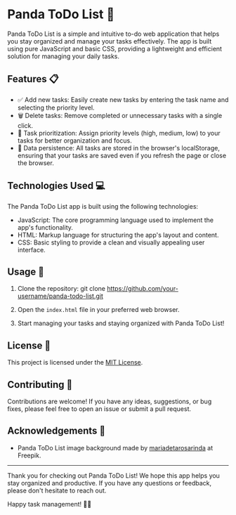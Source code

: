 # Panda ToDo List 🐼

Panda ToDo List is a simple and intuitive to-do web application that helps you stay organized and manage your tasks effectively. The app is built using pure JavaScript and basic CSS, providing a lightweight and efficient solution for managing your daily tasks.

## Features 📋

- ✅ Add new tasks: Easily create new tasks by entering the task name and selecting the priority level.
- 🗑️ Delete tasks: Remove completed or unnecessary tasks with a single click.
- 📝 Task prioritization: Assign priority levels (high, medium, low) to your tasks for better organization and focus.
- 📂 Data persistence: All tasks are stored in the browser's localStorage, ensuring that your tasks are saved even if you refresh the page or close the browser.

## Technologies Used 💻

The Panda ToDo List app is built using the following technologies:

- JavaScript: The core programming language used to implement the app's functionality.
- HTML: Markup language for structuring the app's layout and content.
- CSS: Basic styling to provide a clean and visually appealing user interface.

## Usage 🚀

1. Clone the repository:
git clone https://github.com/your-username/panda-todo-list.git

2. Open the `index.html` file in your preferred web browser.

3. Start managing your tasks and staying organized with Panda ToDo List!

## License 📄

This project is licensed under the [MIT License](https://opensource.org/licenses/MIT).

## Contributing 🤝

Contributions are welcome! If you have any ideas, suggestions, or bug fixes, please feel free to open an issue or submit a pull request.

## Acknowledgements 🙏

- Panda ToDo List image background made by <a href="https://www.freepik.es/vector-gratis/diseno-fondo-hojas-verdes-dibujadas-mano_17191590.htm#query=fondo%20plantas&position=48&from_view=search&track=ais">mariadetarosarinda</a> at Freepik.

---

Thank you for checking out Panda ToDo List! We hope this app helps you stay organized and productive. If you have any questions or feedback, please don't hesitate to reach out.

Happy task management! 🐼📝
